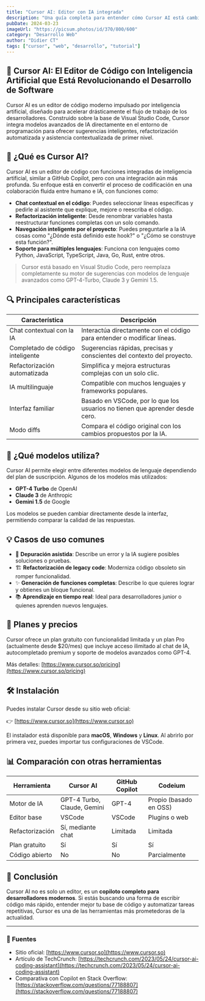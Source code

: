 ```yaml
---
title: "Cursor AI: Editor con IA integrada"
description: "Una guía completa para entender cómo Cursor AI está cambiando el desarrollo moderno con funciones avanzadas de autocompletado, refactorización y asistencia contextual impulsadas por IA."
pubDate: 2024-03-23
imageUrl: "https://picsum.photos/id/370/800/600"
category: "Desarrollo Web"
author: "Didier CT"
tags: ["cursor", "web", "desarrollo", "tutorial"]
---
```

## 🚀 Cursor AI: El Editor de Código con Inteligencia Artificial que Está Revolucionando el Desarrollo de Software

Cursor AI es un editor de código moderno impulsado por inteligencia artificial, diseñado para acelerar drásticamente el flujo de trabajo de los desarrolladores. Construido sobre la base de Visual Studio Code, Cursor integra modelos avanzados de IA directamente en el entorno de programación para ofrecer sugerencias inteligentes, refactorización automatizada y asistencia contextualizada de primer nivel.

## 🧠 ¿Qué es Cursor AI?

Cursor AI es un editor de código con funciones integradas de inteligencia artificial, similar a GitHub Copilot, pero con una integración aún más profunda. Su enfoque está en convertir el proceso de codificación en una colaboración fluida entre humano e IA, con funciones como:

- **Chat contextual en el código**: Puedes seleccionar líneas específicas y pedirle al asistente que explique, mejore o reescriba el código.
- **Refactorización inteligente**: Desde renombrar variables hasta reestructurar funciones completas con un solo comando.
- **Navegación inteligente por el proyecto**: Puedes preguntarle a la IA cosas como "¿Dónde está definido este hook?" o "¿Cómo se construye esta función?".
- **Soporte para múltiples lenguajes**: Funciona con lenguajes como Python, JavaScript, TypeScript, Java, Go, Rust, entre otros.

> Cursor está basado en Visual Studio Code, pero reemplaza completamente su motor de sugerencias con modelos de lenguaje avanzados como GPT-4-Turbo, Claude 3 y Gemini 1.5.

## 🔍 Principales características

| Característica                    | Descripción                                                                 |
|----------------------------------|-----------------------------------------------------------------------------|
| Chat contextual con la IA        | Interactúa directamente con el código para entender o modificar líneas.     |
| Completado de código inteligente | Sugerencias rápidas, precisas y conscientes del contexto del proyecto.      |
| Refactorización automatizada     | Simplifica y mejora estructuras complejas con un solo clic.                 |
| IA multilinguaje                 | Compatible con muchos lenguajes y frameworks populares.                     |
| Interfaz familiar                | Basado en VSCode, por lo que los usuarios no tienen que aprender desde cero.|
| Modo diffs                       | Compara el código original con los cambios propuestos por la IA.            |

## 🤖 ¿Qué modelos utiliza?

Cursor AI permite elegir entre diferentes modelos de lenguaje dependiendo del plan de suscripción. Algunos de los modelos más utilizados:

- **GPT-4 Turbo** de OpenAI
- **Claude 3** de Anthropic
- **Gemini 1.5** de Google

Los modelos se pueden cambiar directamente desde la interfaz, permitiendo comparar la calidad de las respuestas.

## 💡 Casos de uso comunes

- 🧪 **Depuración asistida**: Describe un error y la IA sugiere posibles soluciones o pruebas.
- 🏗️ **Refactorización de legacy code**: Moderniza código obsoleto sin romper funcionalidad.
- ✨ **Generación de funciones completas**: Describe lo que quieres lograr y obtienes un bloque funcional.
- 📚 **Aprendizaje en tiempo real**: Ideal para desarrolladores junior o quienes aprenden nuevos lenguajes.

## 💸 Planes y precios

Cursor ofrece un plan gratuito con funcionalidad limitada y un plan Pro (actualmente desde $20/mes) que incluye acceso ilimitado al chat de IA, autocompletado premium y soporte de modelos avanzados como GPT-4.

Más detalles: [https://www.cursor.so/pricing](https://www.cursor.so/pricing)

## 🛠️ Instalación

Puedes instalar Cursor desde su sitio web oficial:

👉 [https://www.cursor.so](https://www.cursor.so)

El instalador está disponible para **macOS**, **Windows** y **Linux**. Al abrirlo por primera vez, puedes importar tus configuraciones de VSCode.

## 📊 Comparación con otras herramientas

| Herramienta      | Cursor AI                   | GitHub Copilot            | Codeium                   |
|------------------|-----------------------------|----------------------------|---------------------------|
| Motor de IA      | GPT-4 Turbo, Claude, Gemini | GPT-4                      | Propio (basado en OSS)    |
| Editor base      | VSCode                      | VSCode                     | Plugins o web             |
| Refactorización  | Sí, mediante chat           | Limitada                   | Limitada                  |
| Plan gratuito    | Sí                          | Sí                         | Sí                        |
| Código abierto   | No                          | No                         | Parcialmente              |

## 🧠 Conclusión

Cursor AI no es solo un editor, es un **copiloto completo para desarrolladores modernos**. Si estás buscando una forma de escribir código más rápido, entender mejor tu base de código y automatizar tareas repetitivas, Cursor es una de las herramientas más prometedoras de la actualidad.

---

### 🔗 Fuentes

- Sitio oficial: [https://www.cursor.so](https://www.cursor.so)
- Artículo de TechCrunch: [https://techcrunch.com/2023/05/24/cursor-ai-coding-assistant](https://techcrunch.com/2023/05/24/cursor-ai-coding-assistant)
- Comparativa con Copilot en Stack Overflow: [https://stackoverflow.com/questions/77188807](https://stackoverflow.com/questions/77188807)
